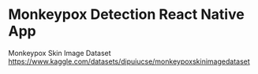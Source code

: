 # Monkeypox Detection React Native App

Monkeypox Skin Image Dataset
https://www.kaggle.com/datasets/dipuiucse/monkeypoxskinimagedataset
